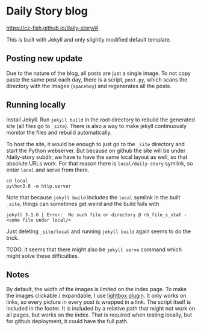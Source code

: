 # Daily Story blog

https://cz-fish.github.io/daily-story/#

This is built with Jekyll and only slightly modified default template.

## Posting new update
Due to the nature of the blog, all posts are just a single image. To not copy paste the same post each day, there is a script, `post.py`, which scans the directory with the images (`spaceboy`) and regenerates all the posts.

## Running locally
Install Jekyll. Run `jekyll build` in the root directory to rebuild the generated site (all files go to `_site`). There is also a way to make jekyll continuously monitor the files and rebuild automatically.

To host the site, it would be enough to just go to the `_site` directory and start the Python webserver. But because on github the site will be under /daily-story subdir, we have to have the same local layout as well, so that absolute URLs work. For that reason there is `local/daily-story` symlink, so enter `local` and serve from there.

```
cd local
python3.8 -m http.server
```

Note that because `jekyll build` includes the `local` symlink in the built `_site`, things can sometimes get weird and the build fails with

```
jekyll 3.1.6 | Error:  No such file or directory @ rb_file_s_stat - <some file under local/>
```

Just deleting `_site/local` and running `jekyll build` again seems to do the trick.

TODO: it seems that there might also be `jekyll serve` command which might solve these difficulties.

## Notes
By default, the width of the images is limited on the index page. To make the images clickable / expandable, I use [lightbox plugin](https://jekyllcodex.org/without-plugin/lightbox). It only works on links, so every picture in every post is wrapped in a link. The script itself is included in the footer. It is included by a relative path that might not work on all pages, but works on the index. That is required when testing locally, but for github deployment, it could have the full path.
